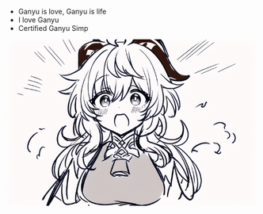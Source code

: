<!-- bruh -->
- Ganyu is love, Ganyu is life
- I love Ganyu
- Certified Ganyu Simp
<img src="https://github.com/HighDelay/HighDelay/raw/main/FhxaH4kUcAceVdh.png">
